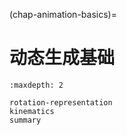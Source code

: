 (chap-animation-basics)=
# 动态生成基础

```{toctree}
:maxdepth: 2

rotation-representation
kinematics
summary
```